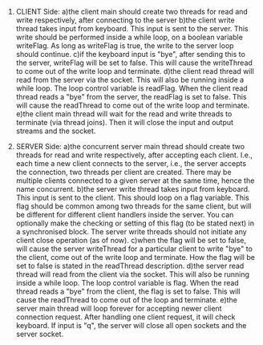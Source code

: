 1. CLIENT Side:
  a)the client main should create two threads for read and write respectively, after connecting to the server
  b)the client write thread takes input from keyboard. This input is sent to the server. This write should be performed inside a while loop, on a boolean variable writeFlag. As long as writeFlag is true, the write to the server loop should continue.
  c)if the keyboard input is "bye", after sending this to the server, writeFlag will be set to false. This will cause the writeThread to come out of the write loop and terminate.
  d)the client read thread will read from the server via the socket. This will also be running inside a while loop. The loop control variable is readFlag. When the client read thread reads a "bye" from the server, the readFlag is set to false. This will cause the readThread to come out of the write loop and terminate.
  e)the client main thread will wait for the read and write threads to terminate (via thread joins). Then it will close the input and output streams and the socket.


2. SERVER Side:
  a)the concurrent server main thread should create two threads for read and write respectively, after accepting each client. I.e., each time a new client connects to the server, i.e., the server accepts the connection, two threads per client are created. There may be multiple clients connected to a given server at the same time, hence the name concurrent.
  b)the server write thread takes input from keyboard. This input is sent to the client. This should loop on a flag variable. This flag should be common among two threads for the same client, but will be different for different client handlers inside the server. You can optionally make the checking or setting of this flag (to be stated next) in a synchronised block. The server write threads should not initiate any client close operation (as of now).
  c)when the flag will be set to false, will cause the server writeThread for a particular client to write "bye" to the client, come out of the write loop and terminate. How the flag will be set to false is stated in the readThread description.
  d)the server read thread will read from the client via the socket. This will also be running inside a while loop. The loop control variable is flag. When the read thread reads a "bye" from the client, the flag is set to false. This will cause the readThread to come out of the loop and terminate.
  e)the server main thread will loop forever for accepting newer client connection request. After handling one client request, it will check keyboard. If input is "q", the server will close all open sockets and the server socket.
